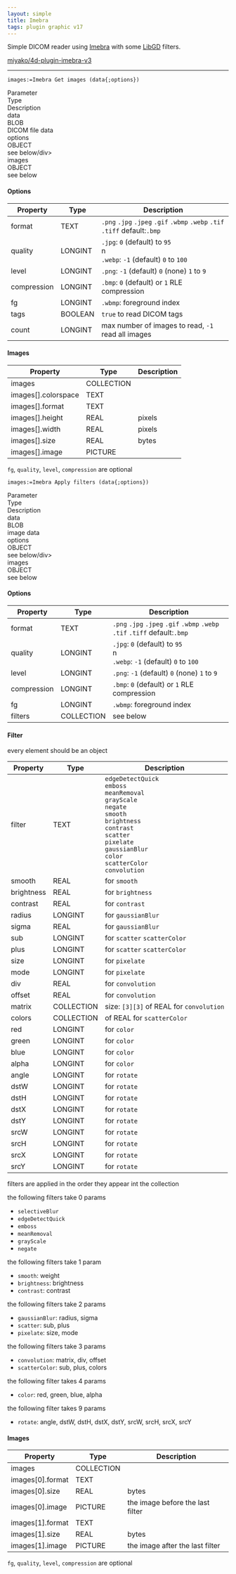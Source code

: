 ```yaml
---
layout: simple
title: Imebra
tags: plugin graphic v17
---
```


Simple DICOM reader using [Imebra](https://imebra.com) with some [LibGD](https://libgd.github.io) filters.

[miyako/4d-plugin-imebra-v3](https://github.com/miyako/4d-plugin-imebra-v3)

<!--more-->

---

```
images:=Imebra Get images (data{;options})
```

<div class="grid">
  <div class="syntax-th cell cell--2">Parameter</div>
  <div class="syntax-th cell cell--2">Type</div>
  <div class="syntax-th cell cell--8">Description</div>
  <div class="syntax-td cell cell--2">data</div>
  <div class="syntax-td cell cell--2">BLOB</div>
  <div class="syntax-td cell cell--8">DICOM file data</div>  
  <div class="syntax-td cell cell--2">options</div>
  <div class="syntax-td cell cell--2">OBJECT</div>
  <div class="syntax-td cell cell--8">see below/div>  
  <div class="syntax-td cell cell--2">images</div>
  <div class="syntax-td cell cell--2">OBJECT</div>
  <div class="syntax-td cell cell--8">see below</div>      
</div>

#### Options

Property|Type|Description
------------|------|----
format|TEXT|``.png`` ``.jpg`` ``.jpeg`` ``.gif`` ``.wbmp`` ``.webp`` ``.tif`` ``.tiff`` default:``.bmp``
quality|LONGINT|``.jpg``: ``0`` (default) to ``95``<br />n<br />``.webp``: ``-1`` (default) ``0`` to ``100``
level|LONGINT|``.png``: ``-1`` (default) ``0`` (none) ``1`` to ``9``
compression|LONGINT|``.bmp``: ``0`` (default) or ``1`` RLE compression
fg|LONGINT|``.wbmp``: foreground index
tags|BOOLEAN|``true`` to read DICOM tags
count|LONGINT|max number of images to read, ``-1`` read all images

#### Images

Property|Type|Description
------------|------|----
images|COLLECTION|
images\[\].colorspace|TEXT|
images\[\].format|TEXT|
images\[\].height|REAL|pixels
images\[\].width|REAL|pixels
images\[\].size|REAL|bytes
images\[\].image|PICTURE|

``fg``, ``quality``, ``level``, ``compression`` are optional

```
images:=Imebra Apply filters (data{;options})
```

<div class="grid">
  <div class="syntax-th cell cell--2">Parameter</div>
  <div class="syntax-th cell cell--2">Type</div>
  <div class="syntax-th cell cell--8">Description</div>
  <div class="syntax-td cell cell--2">data</div>
  <div class="syntax-td cell cell--2">BLOB</div>
  <div class="syntax-td cell cell--8">image data</div>  
  <div class="syntax-td cell cell--2">options</div>
  <div class="syntax-td cell cell--2">OBJECT</div>
  <div class="syntax-td cell cell--8">see below/div>  
  <div class="syntax-td cell cell--2">images</div>
  <div class="syntax-td cell cell--2">OBJECT</div>
  <div class="syntax-td cell cell--8">see below</div>      
</div>

#### Options

Property|Type|Description
------------|------|----
format|TEXT|``.png`` ``.jpg`` ``.jpeg`` ``.gif`` ``.wbmp`` ``.webp`` ``.tif`` ``.tiff`` default:``.bmp``
quality|LONGINT|``.jpg``: ``0`` (default) to ``95``<br />n<br />``.webp``: ``-1`` (default) ``0`` to ``100``
level|LONGINT|``.png``: ``-1`` (default) ``0`` (none) ``1`` to ``9``
compression|LONGINT|``.bmp``: ``0`` (default) or ``1`` RLE compression
fg|LONGINT|``.wbmp``: foreground index
filters|COLLECTION|see below

#### Filter

every element should be an object

Property|Type|Description
------------|------|----
filter|TEXT|``edgeDetectQuick``<br/>``emboss``<br/>``meanRemoval``<br/>``grayScale``<br/>``negate``<br/>``smooth``<br/>``brightness``<br/>``contrast``<br/>``scatter``<br/>``pixelate``<br/>``gaussianBlur``<br/>``color``<br/>``scatterColor``<br/>``convolution``
smooth|REAL|for ``smooth``
brightness|REAL|for ``brightness``
contrast|REAL|for ``contrast``
radius|LONGINT|for ``gaussianBlur``
sigma|REAL|for ``gaussianBlur``
sub|LONGINT|for ``scatter`` ``scatterColor``
plus|LONGINT|for ``scatter`` ``scatterColor``
size|LONGINT|for ``pixelate``
mode|LONGINT|for ``pixelate``
div|REAL|for ``convolution``
offset|REAL|for ``convolution``
matrix|COLLECTION|size: ``[3][3]`` of REAL for ``convolution``
colors|COLLECTION|of REAL for ``scatterColor``
red|LONGINT|for ``color``
green|LONGINT|for ``color``
blue|LONGINT|for ``color``
alpha|LONGINT|for ``color``
angle|LONGINT|for ``rotate``
dstW|LONGINT|for ``rotate``
dstH|LONGINT|for ``rotate``
dstX|LONGINT|for ``rotate``
dstY|LONGINT|for ``rotate``
srcW|LONGINT|for ``rotate``
srcH|LONGINT|for ``rotate``
srcX|LONGINT|for ``rotate``
srcY|LONGINT|for ``rotate``

filters are applied in the order they appear int the collection

the following filters take 0 params

- ``selectiveBlur``
- ``edgeDetectQuick``
- ``emboss``
- ``meanRemoval``
- ``grayScale``
- ``negate``

the following filters take 1 param

- ``smooth``: weight
- ``brightness``: brightness
- ``contrast``: contrast

the following filters take 2 params

- ``gaussianBlur``: radius, sigma
- ``scatter``: sub, plus
- ``pixelate``:  size, mode

the following filters take 3 params

- ``convolution``: matrix, div, offset
- ``scatterColor``: sub, plus, colors

the following filter takes 4 params

- ``color``: red, green, blue, alpha

the following filter takes 9 params

- ``rotate``: angle, dstW, dstH, dstX, dstY, srcW, srcH, srcX, srcY

#### Images

Property|Type|Description
------------|------|----
images|COLLECTION|
images\[0\].format|TEXT|
images\[0\].size|REAL|bytes
images\[0\].image|PICTURE|the image before the last filter
images\[1\].format|TEXT|
images\[1\].size|REAL|bytes
images\[1\].image|PICTURE|the image after the last filter

``fg``, ``quality``, ``level``, ``compression`` are optional

